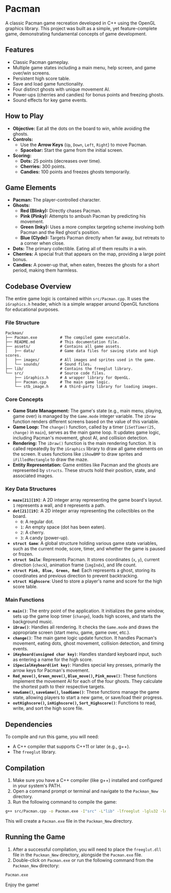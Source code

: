 # Pacman

A classic Pacman game recreation developed in C++ using the OpenGL graphics library. This project was built as a simple, yet feature-complete game, demonstrating fundamental concepts of game development.

## Features

*   Classic Pacman gameplay.
*   Multiple game states including a main menu, help screen, and game over/win screens.
*   Persistent high score table.
*   Save and load game functionality.
*   Four distinct ghosts with unique movement AI.
*   Power-ups (cherries and candies) for bonus points and freezing ghosts.
*   Sound effects for key game events.

## How to Play

*   **Objective:** Eat all the dots on the board to win, while avoiding the ghosts.
*   **Controls:**
    *   Use the **Arrow Keys** (`Up`, `Down`, `Left`, `Right`) to move Pacman.
    *   **Spacebar:** Start the game from the initial screen.
*   **Scoring:**
    *   **Dots:** 25 points (decreases over time).
    *   **Cherries:** 300 points.
    *   **Candies:** 100 points and freezes ghosts temporarily.

## Game Elements

*   **Pacman:** The player-controlled character.
*   **Ghosts:**
    *   **Red (Blinky):** Directly chases Pacman.
    *   **Pink (Pinky):** Attempts to ambush Pacman by predicting his movement.
    *   **Green (Inky):** Uses a more complex targeting scheme involving both Pacman and the Red ghost's position.
    *   **Blue (Clyde):** Targets Pacman directly when far away, but retreats to a corner when close.
*   **Dots:** The primary collectible. Eating all of them results in a win.
*   **Cherries:** A special fruit that appears on the map, providing a large point bonus.
*   **Candies:** A power-up that, when eaten, freezes the ghosts for a short period, making them harmless.

## Codebase Overview

The entire game logic is contained within `src/Pacman.cpp`. It uses the `iGraphics.h` header, which is a simple wrapper around OpenGL functions for educational purposes.

### File Structure

```
Packman/
├── Pacman.exe          # The compiled game executable.
├── README.md           # This documentation file.
├── assets/             # Contains all game assets.
│   ├── data/           # Game data files for saving state and high scores.
│   ├── images/         # All images and sprites used in the game.
│   └── sounds/         # Sound files.
├── lib/                # Contains the freeglut library.
└── src/                # Source code files.
    ├── iGraphics.h     # A wrapper library for OpenGL.
    ├── Pacman.cpp      # The main game logic.
    └── stb_image.h     # A third-party library for loading images.
```

### Core Concepts

*   **Game State Management:** The game's state (e.g., main menu, playing, game over) is managed by the `Game.mode` integer variable. The `iDraw` function renders different screens based on the value of this variable.
*   **Game Loop:** The `change()` function, called by a timer (`iSetTimer(25, change)` in `main`), serves as the main game loop. It updates game logic, including Pacman's movement, ghost AI, and collision detection.
*   **Rendering:** The `iDraw()` function is the main rendering function. It is called repeatedly by the `iGraphics` library to draw all game elements on the screen. It uses functions like `iShowBMP` to draw sprites and `iFilledRectangle` to draw the maze.
*   **Entity Representation:** Game entities like Pacman and the ghosts are represented by `structs`. These structs hold their position, state, and associated images.

### Key Data Structures

*   **`maze[21][19]`**: A 2D integer array representing the game board's layout. `1` represents a wall, and `0` represents a path.
*   **`dot[21][19]`**: A 2D integer array representing the collectibles on the board.
    *   `0`: A regular dot.
    *   `1`: An empty space (dot has been eaten).
    *   `2`: A cherry.
    *   `3`: A candy (power-up).
*   **`struct Game`**: A global structure holding various game state variables, such as the current mode, score, timer, and whether the game is paused or frozen.
*   **`struct Smile`**: Represents Pacman. It stores coordinates (`x`, `y`), current direction (`check`), animation frame (`imgIndx`), and life count.
*   **`struct Pink, Blue, Green, Red`**: Each represents a ghost, storing its coordinates and previous direction to prevent backtracking.
*   **`struct Highscore`**: Used to store a player's name and score for the high score table.

### Main Functions

*   **`main()`**: The entry point of the application. It initializes the game window, sets up the game loop timer (`change`), loads high scores, and starts the background music.
*   **`iDraw()`**: Handles all rendering. It checks the `Game.mode` and draws the appropriate screen (start menu, game, game over, etc.).
*   **`change()`**: The main game logic update function. It handles Pacman's movement, eating dots, ghost movement, collision detection, and timing events.
*   **`iKeyboard(unsigned char key)`**: Handles standard keyboard input, such as entering a name for the high score.
*   **`iSpecialKeyboard(int key)`**: Handles special key presses, primarily the arrow keys for Pacman's movement.
*   **`Red_move()`, `Green_move()`, `Blue_move()`, `Pink_move()`**: These functions implement the movement AI for each of the four ghosts. They calculate the shortest path to their respective targets.
*   **`newGame()`, `saveGame()`, `loadGame()`**: These functions manage the game state, allowing players to start a new game, or save/load their progress.
*   **`outHighscore()`, `inHighscore()`, `Sort_Highscore()`**: Functions to read, write, and sort the high score file.

## Dependencies

To compile and run this game, you will need:
- A C++ compiler that supports C++11 or later (e.g., g++).
- The `freeglut` library.

## Compilation

1.  Make sure you have a C++ compiler (like g++) installed and configured in your system's PATH.
2.  Open a command prompt or terminal and navigate to the `Packman_New` directory.
3.  Run the following command to compile the game:

```bash
g++ src/Pacman.cpp -o Pacman.exe -I"src" -L"lib" -lfreeglut -lglu32 -lopengl32 -lwinmm -mwindows
```

This will create a `Pacman.exe` file in the `Packman_New` directory.

## Running the Game

1.  After a successful compilation, you will need to place the `freeglut.dll` file in the `Packman_New` directory, alongside the `Pacman.exe` file.
2.  Double-click on `Pacman.exe` or run the following command from the `Packman_New` directory:

```bash
Pacman.exe
```

Enjoy the game!
